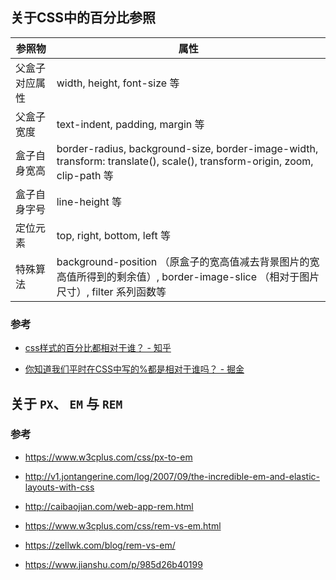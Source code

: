 ## 关于CSS中的百分比参照

| 参照物         | 属性                                                                                                                               |
| -------------- | ---------------------------------------------------------------------------------------------------------------------------------- |
| 父盒子对应属性 | width, height, font-size 等                                                                                                        |
| 父盒子宽度     | text-indent, padding, margin 等                                                                                                    |
| 盒子自身宽高   | border-radius, background-size, border-image-width, transform: translate(), scale(), transform-origin, zoom, clip-path 等          |
| 盒子自身字号   | line-height 等                                                                                                                     |
| 定位元素       | top, right, bottom, left 等                                                                                                        |
| 特殊算法       | background-position （原盒子的宽高值减去背景图片的宽高值所得到的剩余值）, border-image-slice （相对于图片尺寸）, filter 系列函数等 |


### 参考

- [css样式的百分比都相对于谁？ - 知乎](https://www.zhihu.com/question/36079531/answer/65809167)

- [你知道我们平时在CSS中写的%都是相对于谁吗？ - 掘金](https://juejin.im/post/5b0bc994f265da092918d421)

## 关于 `PX`、 `EM` 与 `REM`

### 参考

- https://www.w3cplus.com/css/px-to-em

- http://v1.jontangerine.com/log/2007/09/the-incredible-em-and-elastic-layouts-with-css

- http://caibaojian.com/web-app-rem.html

- https://www.w3cplus.com/css/rem-vs-em.html

- https://zellwk.com/blog/rem-vs-em/

- https://www.jianshu.com/p/985d26b40199